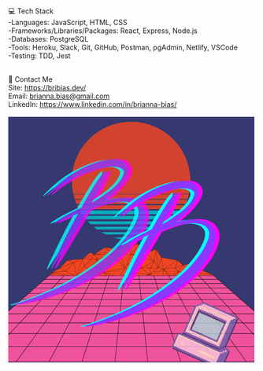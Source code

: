 
💻 Tech Stack<br>
-Languages: JavaScript, HTML, CSS <br>
-Frameworks/Libraries/Packages:  React, Express, Node.js <br>
-Databases: PostgreSQL <br>
-Tools: Heroku, Slack, Git, GitHub, Postman, pgAdmin, Netlify, VSCode <br>
-Testing: TDD, Jest <br> <br>

📱 Contact Me <br>
Site: https://bribias.dev/ <br>
Email: brianna.bias@gmail.com <br>
LinkedIn: https://www.linkedin.com/in/brianna-bias/ <br><br>
<img src="https://github.com/bribias/bribias/blob/main/BB.png"><br><br>
